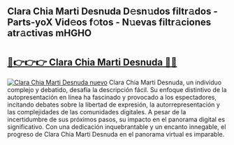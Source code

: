 ## Clara Chia Marti Desnuda D𝚎sn𝚞dos filtr𝚊dos - Parts-yoX Vid𝚎os f𝚘tos - N𝚞evas filtr𝚊ciones atr𝚊ctivas mHGHO

# <h2><a href="http://mb3884.tromn.icu/?c=Clara+Chia+Marti+Desnuda">🔗👉👉👉 Clara Chia Marti Desnuda 🔗🔗</a></h2>

[![Clara Chia Marti Desnuda nuevo](https://i.imgur.com/pEAQMta.gif)](http://mb3884.tromn.icu/?c=Clara+Chia+Marti+Desnuda)
Clara Chia Marti Desnuda, un individuo complejo y debatido, desafía la descripción fácil. Su enfoque distintivo de la autopresentación en línea ha fascinado y provocado a los espectadores, incitando debates sobre la libertad de expresión, la autorrepresentación y las complejidades de las comunidades digitales. A pesar de la incertidumbre de sus próximos pasos, su impacto en el panorama digital es significativo. Con una dedicación inquebrantable y un encanto innegable, el progreso de Clara Chia Marti Desnuda en el panorama virtual es imparable.
